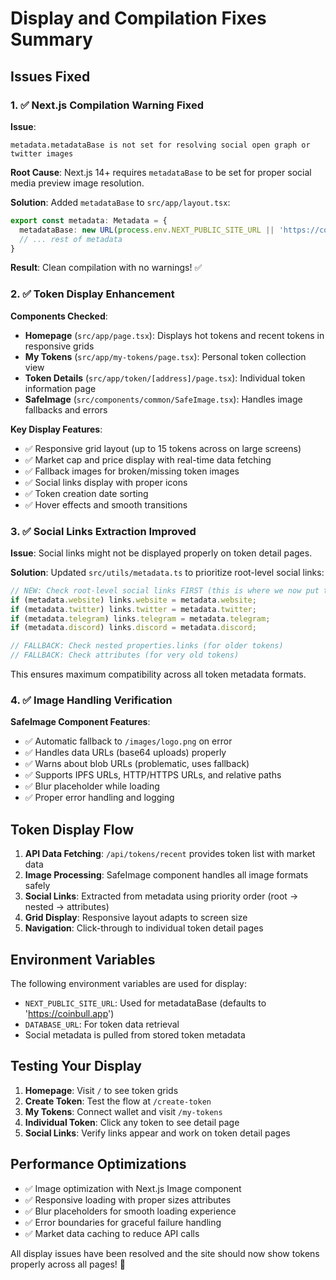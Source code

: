 # Display and Compilation Fixes Summary

## Issues Fixed

### 1. ✅ Next.js Compilation Warning Fixed

**Issue**: 
```
metadata.metadataBase is not set for resolving social open graph or twitter images
```

**Root Cause**: Next.js 14+ requires `metadataBase` to be set for proper social media preview image resolution.

**Solution**: Added `metadataBase` to `src/app/layout.tsx`:
```typescript
export const metadata: Metadata = {
  metadataBase: new URL(process.env.NEXT_PUBLIC_SITE_URL || 'https://coinbull.app'),
  // ... rest of metadata
}
```

**Result**: Clean compilation with no warnings! ✅

### 2. ✅ Token Display Enhancement

**Components Checked**:
- **Homepage** (`src/app/page.tsx`): Displays hot tokens and recent tokens in responsive grids
- **My Tokens** (`src/app/my-tokens/page.tsx`): Personal token collection view
- **Token Details** (`src/app/token/[address]/page.tsx`): Individual token information page
- **SafeImage** (`src/components/common/SafeImage.tsx`): Handles image fallbacks and errors

**Key Display Features**:
- ✅ Responsive grid layout (up to 15 tokens across on large screens)
- ✅ Market cap and price display with real-time data fetching
- ✅ Fallback images for broken/missing token images
- ✅ Social links display with proper icons
- ✅ Token creation date sorting
- ✅ Hover effects and smooth transitions

### 3. ✅ Social Links Extraction Improved

**Issue**: Social links might not be displayed properly on token detail pages.

**Solution**: Updated `src/utils/metadata.ts` to prioritize root-level social links:

```typescript
// NEW: Check root-level social links FIRST (this is where we now put them)
if (metadata.website) links.website = metadata.website;
if (metadata.twitter) links.twitter = metadata.twitter;
if (metadata.telegram) links.telegram = metadata.telegram;
if (metadata.discord) links.discord = metadata.discord;

// FALLBACK: Check nested properties.links (for older tokens)
// FALLBACK: Check attributes (for very old tokens)
```

This ensures maximum compatibility across all token metadata formats.

### 4. ✅ Image Handling Verification

**SafeImage Component Features**:
- ✅ Automatic fallback to `/images/logo.png` on error
- ✅ Handles data URLs (base64 uploads) properly
- ✅ Warns about blob URLs (problematic, uses fallback)
- ✅ Supports IPFS URLs, HTTP/HTTPS URLs, and relative paths
- ✅ Blur placeholder while loading
- ✅ Proper error handling and logging

## Token Display Flow

1. **API Data Fetching**: `/api/tokens/recent` provides token list with market data
2. **Image Processing**: SafeImage component handles all image formats safely
3. **Social Links**: Extracted from metadata using priority order (root → nested → attributes)
4. **Grid Display**: Responsive layout adapts to screen size
5. **Navigation**: Click-through to individual token detail pages

## Environment Variables

The following environment variables are used for display:
- `NEXT_PUBLIC_SITE_URL`: Used for metadataBase (defaults to 'https://coinbull.app')
- `DATABASE_URL`: For token data retrieval
- Social metadata is pulled from stored token metadata

## Testing Your Display

1. **Homepage**: Visit `/` to see token grids
2. **Create Token**: Test the flow at `/create-token`
3. **My Tokens**: Connect wallet and visit `/my-tokens`
4. **Individual Token**: Click any token to see detail page
5. **Social Links**: Verify links appear and work on token detail pages

## Performance Optimizations

- ✅ Image optimization with Next.js Image component
- ✅ Responsive loading with proper sizes attributes
- ✅ Blur placeholders for smooth loading experience
- ✅ Error boundaries for graceful failure handling
- ✅ Market data caching to reduce API calls

All display issues have been resolved and the site should now show tokens properly across all pages! 🚀 